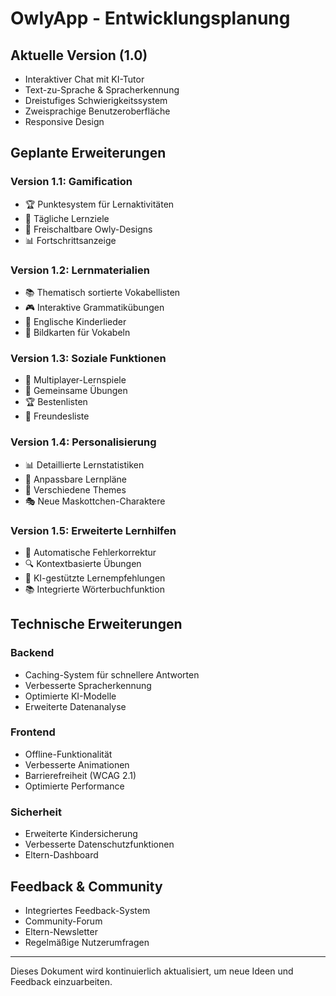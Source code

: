 # OwlyApp - Entwicklungsplanung

## Aktuelle Version (1.0)
- Interaktiver Chat mit KI-Tutor
- Text-zu-Sprache & Spracherkennung
- Dreistufiges Schwierigkeitssystem
- Zweisprachige Benutzeroberfläche
- Responsive Design

## Geplante Erweiterungen

### Version 1.1: Gamification
- 🏆 Punktesystem für Lernaktivitäten
- 🎯 Tägliche Lernziele
- 🎨 Freischaltbare Owly-Designs
- 📊 Fortschrittsanzeige

### Version 1.2: Lernmaterialien
- 📚 Thematisch sortierte Vokabellisten
- 🎮 Interaktive Grammatikübungen
- 🎵 Englische Kinderlieder
- 🎨 Bildkarten für Vokabeln

### Version 1.3: Soziale Funktionen
- 👥 Multiplayer-Lernspiele
- 📝 Gemeinsame Übungen
- 🏆 Bestenlisten
- 👋 Freundesliste

### Version 1.4: Personalisierung
- 📊 Detaillierte Lernstatistiken
- 🎯 Anpassbare Lernpläne
- 🌈 Verschiedene Themes
- 🎭 Neue Maskottchen-Charaktere

### Version 1.5: Erweiterte Lernhilfen
- 📝 Automatische Fehlerkorrektur
- 🔍 Kontextbasierte Übungen
- 🎯 KI-gestützte Lernempfehlungen
- 📚 Integrierte Wörterbuchfunktion

## Technische Erweiterungen

### Backend
- Caching-System für schnellere Antworten
- Verbesserte Spracherkennung
- Optimierte KI-Modelle
- Erweiterte Datenanalyse

### Frontend
- Offline-Funktionalität
- Verbesserte Animationen
- Barrierefreiheit (WCAG 2.1)
- Optimierte Performance

### Sicherheit
- Erweiterte Kindersicherung
- Verbesserte Datenschutzfunktionen
- Eltern-Dashboard

## Feedback & Community
- Integriertes Feedback-System
- Community-Forum
- Eltern-Newsletter
- Regelmäßige Nutzerumfragen

---

Dieses Dokument wird kontinuierlich aktualisiert, um neue Ideen und Feedback einzuarbeiten.